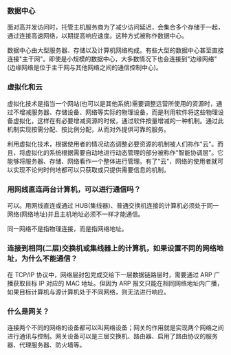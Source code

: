 
### 数据中心

面对高并发访问时，托管主机服务商为了减少访问延迟，会集合多个存储于一起，通过连接高速网络，以期提高响应速度。这种方式被称作数据中心。

数据中心由大型服务器、存储以及计算机网络构成。有些大型的数据中心甚至直接连接"主干网"。即使是小规模的数据中心，大多数情况下也会连接到"边缘网络"(边缘网络是位于主干网与其他网络之间的通信控制中心)。


### 虚拟化和云

虚拟化技术是指当一个网站(也可以是其他系统)需要调整远营所使用的资源时，通过不增减服务器、存储设备、网络等实际的物理设备，而是利用软件将这些物理设备虚拟化，这样在有必要增减资源的时候，通过软件按量增减的一种机制。通过此机制实现按需分配、按比例分配，从而对外提供可靠的服务。

利用虚拟化技术，根据使用者的情况动态调整必要资源的机制被人们祢作"云"。而且，将虚拟化的系统根据需要自动地进行动态管理的部分被称作"智能协调层"。它能够将服务器、存储、网络看作一个整体进行管理。有了"云"，网络的使用者就可以实现不论何时何地都可以只获取或只提供需要信息的机制。


### 用网线直连两台计算机，可以进行通信吗？

可以。用网线直连或通过 HUB(集线器)、普通交换机连接的计算机必须处于同一网络(网络地址)并且主机地址必须不一样才能通信。

同一网络不是指物理连接，而是指网络地址。


### 连接到相同(二层)交换机或集线器上的计算机，如果设置不同的网络地址，为什么不能通信？

在 TCP/IP 协议中，网络层封包完成交给下一层数据链路层时，需要通过 ARP 广播获取目标 IP 对应的 MAC 地址。但因为 ARP 报文只能在相同网络地址内广播，如果目标计算机与源计算机处于不同网络，则无法进行响应。


### 什么是网关？

连接两个不同的网络的设备都可以叫网络设备；网关的作用就是实现两个网络之间进行通讯与控制。网关设备可以是三层交换机、路由器、启用了路由协议的服务器、代理服务器、防火墙等。
